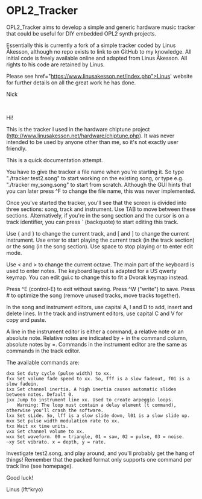 # OPL2_Tracker

OPL2_Tracker aims to develop a simple and generic hardware music tracker that could be useful for DIY embedded OPL2 synth projects.

Essentially this is currently a fork of a simple tracker coded by Linus Åkesson, although no repo exists to link to on GitHub to my knowledge. All initial code is freely available online and adapted from Linus Åkesson. All rights to his code are retained by Linus.

Please see <a> href="https://www.linusakesson.net/index.php">Linus' website</a> for further details on all the great work he has done.

Nick

<br>

Hi!

This is the tracker I used in the hardware chiptune project
(http://www.linusakesson.net/hardware/chiptune.php). It was never intended to
be used by anyone other than me, so it's not exactly user friendly.

This is a quick documentation attempt.

You have to give the tracker a file name when you're starting it. So type
"./tracker test2.song" to start working on the existing song, or type e.g.
"./tracker my_song.song" to start from scratch. Although the GUI hints that you
can later press ^F to change the file name, this was never implemented.

Once you've started the tracker, you'll see that the screen is divided into
three sections: song, track and instrument. Use TAB to move between these
sections. Alternatively, if you're in the song section and the cursor is on a
track identifier, you can press ` (backquote) to start editing this track.

Use { and } to change the current track, and [ and ] to change the current
instrument. Use enter to start playing the current track (in the track section)
or the song (in the song section). Use space to stop playing or to enter edit
mode.

Use < and > to change the current octave. The main part of the keyboard is used
to enter notes. The keyboard layout is adapted for a US qwerty keymap. You can
edit gui.c to change this to fit a Dvorak keymap instead.

Press ^E (control-E) to exit without saving. Press ^W ("write") to save. Press # to optimize the song (remove unused tracks, move tracks together).

In the song and instrument editors, use capital A, I and D to add, insert and
delete lines. In the track and instrument editors, use capital C and V for copy
and paste.

A line in the instrument editor is either a command, a relative note or an
absolute note. Relative notes are indicated by + in the command column,
absolute notes by =. Commands in the instrument editor are the same as commands
in the track editor.

The available commands are:

	dxx Set duty cycle (pulse width) to xx.
	fxx Set volume fade speed to xx. So, fff is a slow fadeout, f01 is a slow fadein.
	ixx Set channel inertia. A high inertia causes automatic slides between notes. Default 0.
	jxx Jump to instrument line xx. Used to create arpeggio loops.
		Warning: The loop must contain a delay element (t command), otherwise you'll crash the software.
	lxx Set sLide. So, lff is a slow slide down, l01 is a slow slide up.
	mxx Set pulse width modulation rate to xx.
	txx Wait xx time units.
	vxx Set channel volume to xx.
	wxx Set waveform. 00 = triangle, 01 = saw, 02 = pulse, 03 = noise.
	~xy Set vibrato. x = depth, y = rate.

Investigate test2.song, and play around, and you'll probably get the hang of
things! Remember that the packed format only supports one command per track
line (see homepage).

Good luck!

Linus (lft^kryo)
